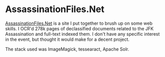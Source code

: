 # AssassinationFiles.Net

[AssassinationFiles.Net](assassinationfiles.net) is a site I put together to brush up on some web skills.  I OCR'd 278k pages of declassified documents related to the JFK Assassination and full-text indexed them.  I don't have any specific interest in the event, but thought it would make for a decent project. 

The stack used was ImageMagick, tessearact, Apache Solr. 

